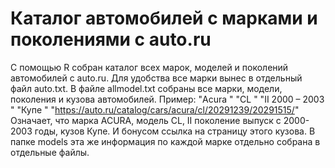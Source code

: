 # Каталог автомобилей с марками и поколениями с auto.ru
С помощью R собран каталог всех марок, моделей и поколений автомобилей с auto.ru. Для удобства все марки вынес в отдельный файл auto.txt.
В файле allmodel.txt собраны все марки, модели, поколения и кузова автомобилей.
Пример: "Acura "	"CL "	"II 2000 – 2003 "	"Купе "	"https://auto.ru/catalog/cars/acura/cl/20291239/20291515/"
Означает, что марка ACURA, модель CL, II поколение выпуск с 2000-2003 годы, кузов Купе. И бонусом ссылка на страницу этого кузова.
В папке models эта же информация по каждой марке отдельно собрана в отдельные файлы.
